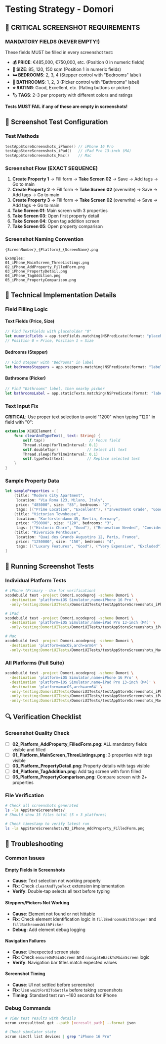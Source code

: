 # Testing Strategy - Domori

## 🚨 CRITICAL SCREENSHOT REQUIREMENTS

### MANDATORY FIELDS (NEVER EMPTY!)
These fields MUST be filled in every screenshot test:

- **💰 PRICE**: €485,000, €750,000, etc. (Position 0 in numeric fields)
- **📐 SIZE**: 85, 120, 150 sqm (Position 1 in numeric fields)  
- **🛏️ BEDROOMS**: 2, 3, 4 (Stepper control with "Bedrooms" label)
- **🚿 BATHROOMS**: 1, 2, 3 (Picker control with "Bathrooms" label)
- **⭐ RATING**: Good, Excellent, etc. (Rating buttons or picker)
- **🏷️ TAGS**: 2-3 per property with different colors and ratings

**Tests MUST FAIL if any of these are empty in screenshots!**

## 📸 Screenshot Test Configuration

### Test Methods
```swift
testAppStoreScreenshots_iPhone() // iPhone 16 Pro
testAppStoreScreenshots_iPad()   // iPad Pro 13-inch (M4)
testAppStoreScreenshots_Mac()    // Mac
```

### Screenshot Flow (EXACT SEQUENCE)
1. **Create Property 1** → Fill form → **Take Screen 02** → Save → Add tags → Go to main
2. **Create Property 2** → Fill form → **Take Screen 02** (overwrite) → Save → Add tags → Go to main  
3. **Create Property 3** → Fill form → **Take Screen 02** (overwrite) → Save → Add tags → Go to main
4. **Take Screen 01**: Main screen with 3 properties
5. **Take Screen 03**: Open first property detail
6. **Take Screen 04**: Open tag addition screen
7. **Take Screen 05**: Open property comparison

### Screenshot Naming Convention
```
{ScreenNumber}_{Platform}_{ScreenName}.png

Examples:
01_iPhone_MainScreen_ThreeListings.png
02_iPhone_AddProperty_FilledForm.png
03_iPhone_PropertyDetail.png
04_iPhone_TagAddition.png
05_iPhone_PropertyComparison.png
```

## 🔧 Technical Implementation Details

### Field Filling Logic

#### Text Fields (Price, Size)
```swift
// Find TextFields with placeholder "0"
let numericFields = app.textFields.matching(NSPredicate(format: "placeholderValue == '0'"))
// Position 0 = Price, Position 1 = Size
```

#### Bedrooms (Stepper)
```swift
// Find stepper with "Bedrooms" in label
let bedroomsSteppers = app.steppers.matching(NSPredicate(format: "label CONTAINS 'Bedrooms'"))
```

#### Bathrooms (Picker)
```swift
// Find "Bathrooms" label, then nearby picker
let bathroomsLabel = app.staticTexts.matching(NSPredicate(format: "label CONTAINS 'Bathrooms'"))
```

### Text Input Fix
**CRITICAL**: Use proper text selection to avoid "1200" when typing "120" in field with "0":
```swift
extension XCUIElement {
    func clearAndTypeText(_ text: String) {
        self.tap()                    // Focus field
        Thread.sleep(forTimeInterval: 0.1)
        self.doubleTap()             // Select all text
        Thread.sleep(forTimeInterval: 0.1)  
        self.typeText(text)          // Replace selected text
    }
}
```

### Sample Property Data
```swift
let sampleProperties = [
    (title: "Modern City Apartment", 
     location: "Via Roma 123, Milano, Italy", 
     price: "485000", size: "85", bedrooms: "2",
     tags: [("Prime Location", "Excellent"), ("Investment Grade", "Good"), ("High Price Point", "Considering")]),
    (title: "Victorian Townhouse", 
     location: "Kurfürstendamm 45, Berlin, Germany", 
     price: "750000", size: "120", bedrooms: "3",
     tags: [("Historic Charm", "Good"), ("Renovation Needed", "Considering"), ("Good Value", "Good")]),
    (title: "Riverside Penthouse", 
     location: "Quai des Grands Augustins 12, Paris, France", 
     price: "1250000", size: "150", bedrooms: "4",
     tags: [("Luxury Features", "Good"), ("Very Expensive", "Excluded"), ("Great Views", "Good")])
]
```

## 🚀 Running Screenshot Tests

### Individual Platform Tests
```bash
# iPhone (Primary - Use for verification)
xcodebuild test -project Domori.xcodeproj -scheme Domori \
  -destination 'platform=iOS Simulator,name=iPhone 16 Pro' \
  -only-testing:DomoriUITests/DomoriUITests/testAppStoreScreenshots_iPhone

# iPad
xcodebuild test -project Domori.xcodeproj -scheme Domori \
  -destination 'platform=iOS Simulator,name=iPad Pro 13-inch (M4)' \
  -only-testing:DomoriUITests/DomoriUITests/testAppStoreScreenshots_iPad

# Mac
xcodebuild test -project Domori.xcodeproj -scheme Domori \
  -destination 'platform=macOS,arch=arm64' \
  -only-testing:DomoriUITests/DomoriUITests/testAppStoreScreenshots_Mac
```

### All Platforms (Full Suite)
```bash
xcodebuild test -project Domori.xcodeproj -scheme Domori \
  -destination 'platform=iOS Simulator,name=iPhone 16 Pro' \
  -destination 'platform=iOS Simulator,name=iPad Pro 13-inch (M4)' \
  -destination 'platform=macOS,arch=arm64' \
  -only-testing:DomoriUITests/DomoriUITests/testAppStoreScreenshots_iPhone \
  -only-testing:DomoriUITests/DomoriUITests/testAppStoreScreenshots_iPad \
  -only-testing:DomoriUITests/DomoriUITests/testAppStoreScreenshots_Mac
```

## 🔍 Verification Checklist

### Screenshot Quality Check
- [ ] **02_Platform_AddProperty_FilledForm.png**: ALL mandatory fields visible and filled
- [ ] **01_Platform_MainScreen_ThreeListings.png**: 3 properties with tags visible
- [ ] **03_Platform_PropertyDetail.png**: Property details with tags visible
- [ ] **04_Platform_TagAddition.png**: Add tag screen with form filled
- [ ] **05_Platform_PropertyComparison.png**: Compare screen with 2+ properties

### File Verification
```bash
# Check all screenshots generated
ls -la AppStoreScreenshots/
# Should show 15 files total (5 × 3 platforms)

# Check timestamp to verify latest run
ls -la AppStoreScreenshots/02_iPhone_AddProperty_FilledForm.png
```

## 🐛 Troubleshooting

### Common Issues

#### Empty Fields in Screenshots
- **Cause**: Text selection not working properly
- **Fix**: Check `clearAndTypeText` extension implementation
- **Verify**: Double-tap selects all text before typing

#### Steppers/Pickers Not Working
- **Cause**: Element not found or not hittable
- **Fix**: Check element identification logic in `fillBedroomsWithStepper` and `fillBathroomsWithPicker`
- **Debug**: Add element debug logging

#### Navigation Failures
- **Cause**: Unexpected screen state
- **Fix**: Check `ensureOnMainScreen` and `navigateBackToMainScreen` logic
- **Verify**: Navigation bar titles match expected values

#### Screenshot Timing
- **Cause**: UI not settled before screenshot
- **Fix**: Use `waitForUIToSettle` before taking screenshots
- **Timing**: Standard test run ~160 seconds for iPhone

### Debug Commands
```bash
# View test results with details
xcrun xcresulttool get --path [xcresult_path] --format json

# Check simulator state
xcrun simctl list devices | grep "iPhone 16 Pro"
``` 